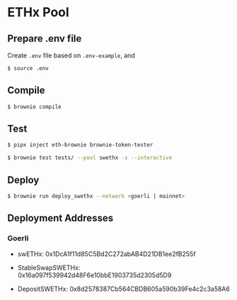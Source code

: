 # ETHx Pool

## Prepare .env file

Create `.env` file based on `.env-example`, and 

```sh
$ source .env
```

## Compile

```sh
$ brownie compile
```

## Test

```sh
$ pipx inject eth-brownie brownie-token-tester

$ brownie test tests/ --pool swethx -s --interactive
```

## Deploy

```sh
$ brownie run deploy_swethx --network <goerli | mainnet>
```

## Deployment Addresses

### Goerli

- swETHx: 0x1DcA1f11d85C5Bd2C272abAB4D21DB1ee2fB255f

- StableSwapSWETHx: 0x16a097f539942d48F6e10bbE1903735d2305d5D9

- DepositSWETHx: 0x8d2578387Cb564CBDB605a590b39Fe4c2c3a58A6